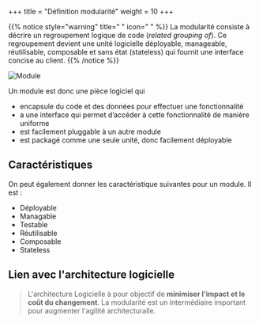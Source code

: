 +++
title = "Définition modularité"
weight = 10
+++

{{% notice style="warning" title=" " icon=" " %}}
La modularité consiste à décrire un regroupement logique de code (_related grouping of_). Ce regroupement devient une unité logicielle déployable, manageable, réutilisable, composable et sans état (stateless) qui fournit une interface concise au client.
{{% /notice %}}

![Module](../images/module.png?width=40pc)

Un module est donc une pièce logiciel qui

- encapsule du code et des données pour effectuer une fonctionnalité
- a une interface qui permet d’accéder à cette fonctionnalité de manière uniforme
- est facilement pluggable à un autre module
- est packagé comme une seule unité, donc facilement déployable

## Caractéristiques

On peut également donner les caractéristique suivantes pour un module. Il est :

- Déployable
- Managable
- Testable
- Réutilisable
- Composable
- Stateless

## Lien avec l'architecture logicielle

> L'architecture Logicielle à pour objectif de **minimiser l'impact et le coût du changement**. La modularité est un intermédiaire important pour augmenter l'agilité architecturalle.
